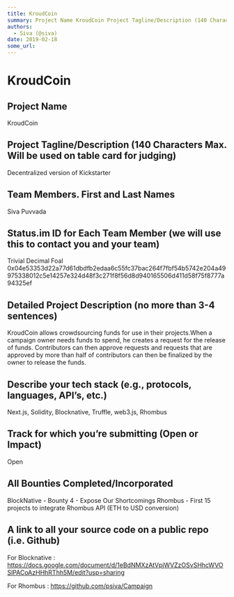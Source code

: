 ```yaml
---
title: KroudCoin
summary: Project Name KroudCoin Project Tagline/Description (140 Characters Max. Will be used on table card for judging) Decentralized version of Kickstarter Team Members. First and Last Names Siva Puvvada Status.im ID for Each Team Member (we will use this to contact you and your team) Trivial Decimal Foal 0x04e53353d22a77d61dbdfb2edaa6c55fc37bac264f7fbf54b5742e204a49975338012c5e14257e324d48f3c271f8f56d8d940165506d411d58f75f8777a94325ef Detailed Project Description (no more than 3-4 sentences) KroudCoin
authors:
  - Siva (@siva)
date: 2019-02-18
some_url: 
---
```


# KroudCoin


## Project Name
KroudCoin

## Project Tagline/Description (140 Characters Max. Will be used on table card for judging)
Decentralized version of Kickstarter

## Team Members. First and Last Names
Siva Puvvada

## Status.im ID for Each Team Member (we will use this to contact you and your team)
Trivial Decimal Foal
0x04e53353d22a77d61dbdfb2edaa6c55fc37bac264f7fbf54b5742e204a49975338012c5e14257e324d48f3c271f8f56d8d940165506d411d58f75f8777a94325ef

## Detailed Project Description (no more than 3-4 sentences)
KroudCoin allows crowdsourcing funds for use in their projects.When a campaign owner needs funds to spend, he creates a request for the release of funds. Contributors can then approve requests and requests that are approved by more than half of contributors can then be finalized by the owner to release the funds.

## Describe your tech stack (e.g., protocols, languages, API’s, etc.)
Next.js, Solidity, Blocknative, Truffle, web3.js, Rhombus

## Track for which you’re submitting (Open or Impact)
Open

## All Bounties Completed/Incorporated
BlockNative - Bounty 4 - Expose Our Shortcomings
Rhombus - First 15 projects to integrate Rhombus API (ETH to USD conversion)

## A link to all your source code on a public repo (i.e. Github)
For Blocknative :
https://docs.google.com/document/d/1eBdNMXzAtVpjWVZzOSvSHhcWVOSlPACoAzHHhRThh5M/edit?usp=sharing

For Rhombus :
https://github.com/psiva/Campaign




